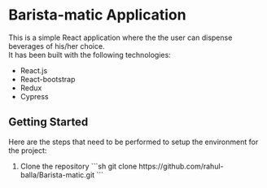 # Barista-matic Application

This is a simple React application where the the user can dispense beverages of his/her choice. <br />
It has been built with the following technologies:

<ul>
  <li>React.js</li>
  <li>React-bootstrap</li>
  <li>Redux</li>
  <li>Cypress</li>
</ul>

## Getting Started

Here are the steps that need to be performed to setup the environment for the project: <br />

<ol>
  <li>Clone the repository
    ```sh
    git clone https://github.com/rahul-balla/Barista-matic.git
    ```

  </li>
</ol>
